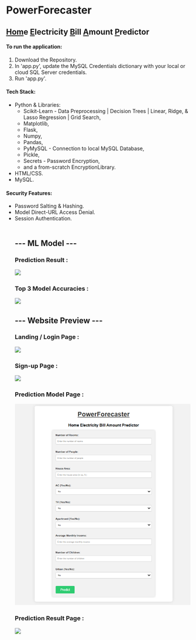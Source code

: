 # PowerForecaster
<h2><u>Hom</u>e <u>E</u>lectricity <u>B</u>ill <u>A</u>mount <u>P</u>redictor</h2>

<h4> To run the application: </h4>
<ol>
  <li>Download the Repository.</li>
  <li>In 'app.py', update the MySQL Credentials dictionary with your local or cloud SQL Server credentials.</li>
  <li>Run 'app.py'.</li>
</ol>

<h4> Tech Stack: </h4>
<ul>
  <li>Python & Libraries: 
    <ul>
      <li>Scikit-Learn - Data Preprocessing | Decision Trees | Linear, Ridge, & Lasso Regression | Grid Search,</li>
      <li>Matplotlib,</li>
      <li>Flask,</li>
      <li>Numpy,</li>
      <li>Pandas,</li>
      <li>PyMySQL - Connection to local MySQL Database,</li> 
      <li>Pickle,</li>
      <li>Secrets - Password Encryption,</li>
      <li>and a from-scratch EncryptionLibrary.</li>
    </ul>

  <li>HTML/CSS.</li>
  <li>MySQL.</li>
</ul>

<h4> Security Features: </h4>
<ul>
  <li>Password Salting & Hashing.</li>
  <li>Model Direct-URL Access Denial.</li>
  <li>Session Authentication.</li>
  
<br>

<h2> --- ML Model --- </h2>
<h3> Prediction Result : </h3>
<img src="https://drive.google.com/file/d/1UneTvbRYInRKkFJEThjmxklBhO1V1X-Q/view?usp=sharing" width=700>

<h3> Top 3 Model Accuracies :</h3>
<img src="https://drive.google.com/file/d/1TW-WXa63CAHgT6pcbgxqL9_gWerObGPq/view?usp=drive_link" width=700>

<br> 

<h2> --- Website Preview --- </h2>
<h3>Landing / Login Page :</h3>
<img src="https://drive.google.com/file/d/1-4Lvqw6ERL2_9xR3Lkt13_7quP6jR3ZT/view?usp=sharing">

<h3>Sign-up Page :</h3>
<img src="https://drive.google.com/file/d/1-4Lvqw6ERL2_9xR3Lkt13_7quP6jR3ZT/view?usp=sharing">

<h3>Prediction Model Page :</h3>
<img src="https://github.com/vishnu-0567/PowerForecaster/blob/main/photos/Screenshot%202025-03-20%20002006.png">

<h3>Prediction Result Page :</h3>
<img src="https://drive.google.com/file/d/1QZxmKRHlQi0dDh4VafUbRZAglBYMbsWb/view?usp=sharing">

